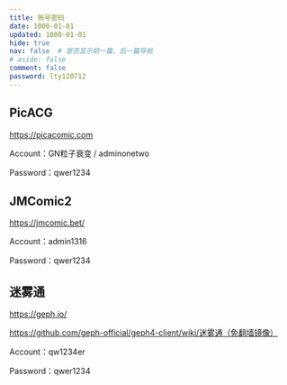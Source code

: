 ```yaml
---
title: 账号密码
date: 1000-01-01
updated: 1000-01-01
hide: true
nav: false  # 是否显示前一篇、后一篇导航
# aside: false
comment: false
password: lty120712
---
```


## PicACG
https://picacomic.com

Account：GN粒子衰变 / adminonetwo

Password：qwer1234

## JMComic2
https://jmcomic.bet/

Account：admin1316

Password：qwer1234

## 迷雾通
https://geph.io/

<https://github.com/geph-official/geph4-client/wiki/迷雾通（免翻墙镜像）>

Account：qw1234er

Password：qwer1234
